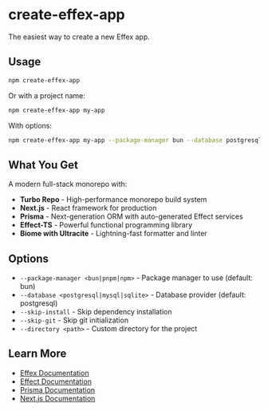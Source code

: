 # create-effex-app

The easiest way to create a new Effex app.

## Usage

```bash
npm create-effex-app
```

Or with a project name:

```bash
npm create-effex-app my-app
```

With options:

```bash
npm create-effex-app my-app --package-manager bun --database postgresql
```

## What You Get

A modern full-stack monorepo with:

- **Turbo Repo** - High-performance monorepo build system
- **Next.js** - React framework for production
- **Prisma** - Next-generation ORM with auto-generated Effect services
- **Effect-TS** - Powerful functional programming library
- **Biome with Ultracite** - Lightning-fast formatter and linter

## Options

- `--package-manager <bun|pnpm|npm>` - Package manager to use (default: bun)
- `--database <postgresql|mysql|sqlite>` - Database provider (default: postgresql)
- `--skip-install` - Skip dependency installation
- `--skip-git` - Skip git initialization
- `--directory <path>` - Custom directory for the project

## Learn More

- [Effex Documentation](https://github.com/Balance8/effex)
- [Effect Documentation](https://effect.website)
- [Prisma Documentation](https://www.prisma.io/docs)
- [Next.js Documentation](https://nextjs.org/docs)
